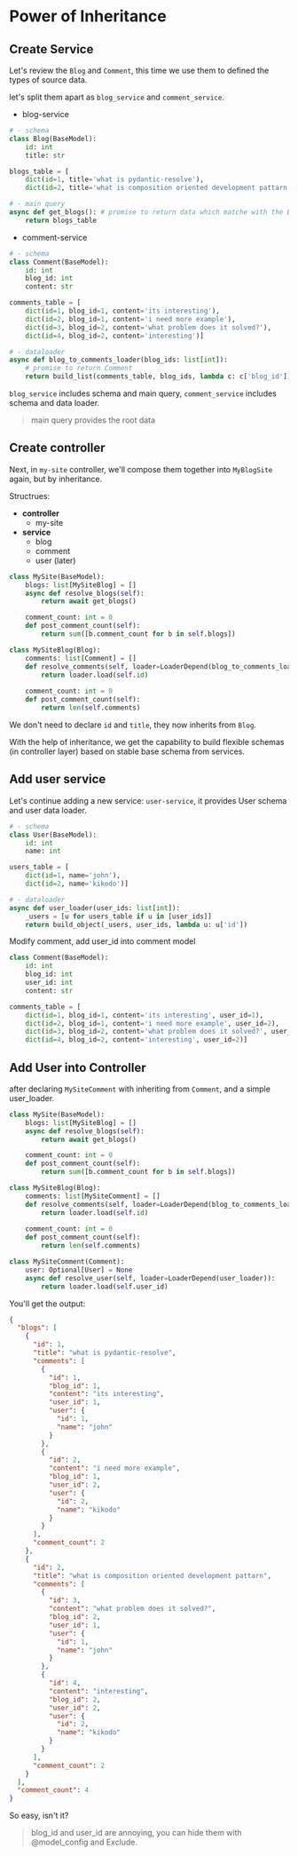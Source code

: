 # Power of Inheritance


## Create Service
Let's review the `Blog` and `Comment`, this time we use them to defined the types of source data.

let's split them apart as `blog_service` and `comment_service`.

- blog-service
```python
# - schema
class Blog(BaseModel):
    id: int
    title: str

blogs_table = [
    dict(id=1, title='what is pydantic-resolve'),
    dict(id=2, title='what is composition oriented development pattarn')]

# - main query
async def get_blogs(): # promise to return data which matche with the Blog schema
    return blogs_table
```

- comment-service
```python
# - schema
class Comment(BaseModel):
    id: int
    blog_id: int
    content: str

comments_table = [
    dict(id=1, blog_id=1, content='its interesting'),
    dict(id=2, blog_id=1, content='i need more example'),
    dict(id=3, blog_id=2, content='what problem does it solved?'),
    dict(id=4, blog_id=2, content='interesting')]

# - dataloader
async def blog_to_comments_loader(blog_ids: list[int]):
    # promise to return Comment
    return build_list(comments_table, blog_ids, lambda c: c['blog_id'])  
```

`blog_service` includes schema and main query, `comment_service` includes schema and data loader.

> main query provides the root data

## Create controller
Next, in `my-site` controller, we'll compose them together into `MyBlogSite` again, but by inheritance.

Structrues:

- **controller**
    - my-site
- **service**
    - blog
    - comment
    - user (later)

```python hl_lines="10"
class MySite(BaseModel):
    blogs: list[MySiteBlog] = []
    async def resolve_blogs(self):
        return await get_blogs()

    comment_count: int = 0
    def post_comment_count(self):
        return sum([b.comment_count for b in self.blogs])

class MySiteBlog(Blog):
    comments: list[Comment] = []
    def resolve_comments(self, loader=LoaderDepend(blog_to_comments_loader)):
        return loader.load(self.id)
    
    comment_count: int = 0
    def post_comment_count(self):
        return len(self.comments)
```

We don't need to declare `id` and `title`, they now inherits from `Blog`.

With the help of inheritance, we get the capability to build flexible schemas (in controller layer) based on stable base schema from services.

## Add user service
Let's continue adding a new service: `user-service`, it provides User schema and user data loader.

```python
# - schema
class User(BaseModel):
    id: int
    name: int

users_table = [
    dict(id=1, name='john'),
    dict(id=2, name='kikodo')]

# - dataloader
async def user_loader(user_ids: list[int]):
    _users = [u for users_table if u in [user_ids]]
    return build_object(_users, user_ids, lambda u: u['id'])
```

Modify comment, add user_id into comment model

```python
class Comment(BaseModel):
    id: int
    blog_id: int
    user_id: int
    content: str

comments_table = [
    dict(id=1, blog_id=1, content='its interesting', user_id=1),
    dict(id=2, blog_id=1, content='i need more example', user_id=2),
    dict(id=3, blog_id=2, content='what problem does it solved?', user_id=1),
    dict(id=4, blog_id=2, content='interesting', user_id=2)]
```

## Add User into Controller

after declaring `MySiteComment` with inheriting from `Comment`, and a simple user_loader.

```python hl_lines="19"
class MySite(BaseModel):
    blogs: list[MySiteBlog] = []
    async def resolve_blogs(self):
        return await get_blogs()

    comment_count: int = 0
    def post_comment_count(self):
        return sum([b.comment_count for b in self.blogs])

class MySiteBlog(Blog):
    comments: list[MySiteComment] = []
    def resolve_comments(self, loader=LoaderDepend(blog_to_comments_loader)):
        return loader.load(self.id)
    
    comment_count: int = 0
    def post_comment_count(self):
        return len(self.comments)

class MySiteComment(Comment):
    user: Optional[User] = None
    async def resolve_user(self, loader=LoaderDepend(user_loader)):
        return loader.load(self.user_id)
```

You'll get the output:

```json
{
  "blogs": [
    {
      "id": 1,
      "title": "what is pydantic-resolve",
      "comments": [
        {
          "id": 1,
          "blog_id": 1,
          "content": "its interesting",
          "user_id": 1,
          "user": {
            "id": 1,
            "name": "john"
          }
        },
        {
          "id": 2,
          "content": "i need more example",
          "blog_id": 1,
          "user_id": 2,
          "user": {
            "id": 2,
            "name": "kikodo"
          }
        }
      ],
      "comment_count": 2
    },
    {
      "id": 2,
      "title": "what is composition oriented development pattarn",
      "comments": [
        {
          "id": 3,
          "content": "what problem does it solved?",
          "blog_id": 2,
          "user_id": 1,
          "user": {
            "id": 1,
            "name": "john"
          }
        },
        {
          "id": 4,
          "content": "interesting",
          "blog_id": 2,
          "user_id": 2,
          "user": {
            "id": 2,
            "name": "kikodo"
          }
        }
      ],
      "comment_count": 2
    }
  ],
  "comment_count": 4
}
```

So easy, isn't it?


> blog_id and user_id are annoying, you can hide them with @model_config and Exclude.